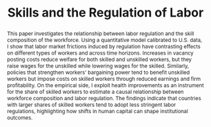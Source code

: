 ---
title        : "Skills and the Regulation of Labor"
collection   : projects
permalink    : /projects/skills-and-labor-regulation
doilink      : https://www.usf.edu/arts-sciences/departments/economics/documents/wpaper/2025-03.pdf
journal      : "Revise & Resubmit - Economic Theory <br>"
year         :
coauthors    : 
abstract     : "This paper investigates the relationship between labor regulation and the skill composition of the workforce. Using a quantitative model calibrated to U.S. data, I show that labor market frictions induced by regulation have contrasting effects on different types of workers and across time horizons. Increases in vacancy posting costs reduce welfare for both skilled and unskilled workers, but they raise wages for the unskilled while lowering wages for the skilled. Similarly, policies that strengthen workers' bargaining power tend to benefit unskilled workers but impose costs on skilled workers through reduced earnings and firm profitability. On the empirical side, I exploit health improvements as an instrument for the share of skilled workers to estimate a causal relationship between workforce composition and labor regulation. The findings indicate that countries with larger shares of skilled workers tend to adopt less stringent labor regulations, highlighting how shifts in human capital can shape institutional outcomes."                
presentations:   
---